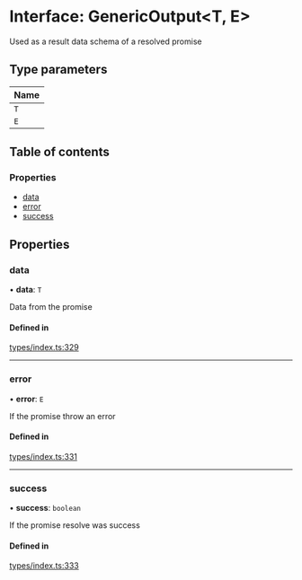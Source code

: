 # Interface: GenericOutput<T, E\>

Used as a result data schema of a resolved promise

## Type parameters

| Name |
| :------ |
| `T` |
| `E` |

## Table of contents

### Properties

- [data](GenericOutput.md#data)
- [error](GenericOutput.md#error)
- [success](GenericOutput.md#success)

## Properties

### data

• **data**: `T`

Data from the promise

#### Defined in

[types/index.ts:329](https://github.com/nevermined-io/components-catalog/blob/26f2225/lib/src/types/index.ts#L329)

___

### error

• **error**: `E`

If the promise throw an error

#### Defined in

[types/index.ts:331](https://github.com/nevermined-io/components-catalog/blob/26f2225/lib/src/types/index.ts#L331)

___

### success

• **success**: `boolean`

If the promise resolve was success

#### Defined in

[types/index.ts:333](https://github.com/nevermined-io/components-catalog/blob/26f2225/lib/src/types/index.ts#L333)
